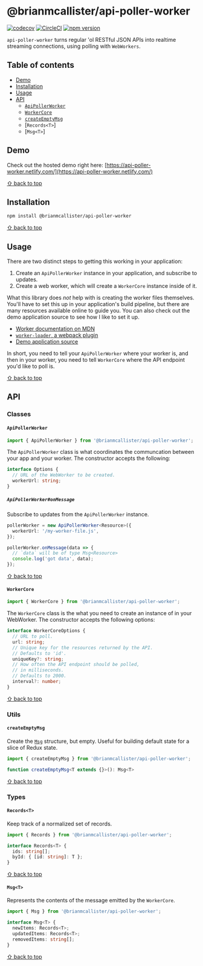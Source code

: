 # @brianmcallister/api-poller-worker

[![codecov](https://codecov.io/gh/brianmcallister/api-poller-worker/branch/master/graph/badge.svg)](https://codecov.io/gh/brianmcallister/api-poller-worker) [![CircleCI](https://circleci.com/gh/brianmcallister/api-poller-worker.svg?style=svg)](https://circleci.com/gh/brianmcallister/api-poller-worker) [![npm version](https://badge.fury.io/js/%40brianmcallister%2Fapi-poller-worker.svg)](https://badge.fury.io/js/%40brianmcallister%2Fapi-poller-worker)

`api-poller-worker` turns regular 'ol RESTful JSON APIs into realtime streaming connections, using polling with `WebWorkers`.

## Table of contents

- [Demo](#demo)
- [Installation](#installation)
- [Usage](#usage)
- [API](#api)
  - [`ApiPollerWorker`](#apipollerworker)
  - [`WorkerCore`](#workercore)
  - [`createEmptyMsg`](#createemptymsg)
  - [`Records<T>`]
  - [`Msg<T>`]

## Demo

Check out the hosted demo right here: [https://api-poller-worker.netlify.com/](https://api-poller-worker.netlify.com/)

[⇧ back to top](#table-of-contents)

## Installation

```sh
npm install @brianmcallister/api-poller-worker
```

[⇧ back to top](#table-of-contents)

## Usage

There are two distinct steps to getting this working in your application:

1. Create an `ApiPollerWorker` instance in your application, and subscribe to updates.
2. Create a web worker, which will create a `WorkerCore` instance inside of it.

What this library does _not_ help with is creating the worker files themselves. You'll have to set this up in your application's build pipeline, but there are many resources available online to guide you. You can also check out the demo application source to see how I like to set it up.

- [Worker documentation on MDN](https://developer.mozilla.org/en-US/docs/Web/API/Worker)
- [`worker-loader`, a webpack plugin](https://github.com/webpack-contrib/worker-loader)
- [Demo application source](https://github.com/brianmcallister/api-poller-worker/tree/master/demo)

In short, you need to tell your `ApiPollerWorker` where your worker is, and then in your worker, you need to tell `WorkerCore` where the API endpoint you'd like to poll is.

[⇧ back to top](#table-of-contents)

## API

### Classes

#### `ApiPollerWorker`

```ts
import { ApiPollerWorker } from '@brianmcallister/api-poller-worker';
```

The `ApiPollerWorker` class is what coordinates the communcation between
your app and your worker. The constructor accepts the following:

```ts
interface Options {
  // URL of the WebWorker to be created.
  workerUrl: string;
}
```

##### `ApiPollerWorker#onMessage`

Subscribe to updates from the `ApiPollerWorker` instance.

```ts
pollerWorker = new ApiPollerWorker<Resource>({
  workerUrl: '/my-worker-file.js',
});

pollerWorker.onMessage(data => {
  // `data` will be of type Msg<Resource>
  console.log('got data', data);
});
```

[⇧ back to top](#table-of-contents)

#### `WorkerCore`

```ts
import { WorkerCore } from '@brianmcallister/api-poller-worker';
```

The `WorkerCore` class is the what you need to create an instance of in your WebWorker. The constructor accepts the following options:

```ts
interface WorkerCoreOptions {
  // URL to poll.
  url: string;
  // Unique key for the resources returned by the API.
  // Defaults to 'id'.
  uniqueKey?: string;
  // How often the API endpoint should be polled,
  // in milliseconds.
  // Defaults to 2000.
  interval?: number;
}
```

[⇧ back to top](#table-of-contents)

### Utils

#### `createEmptyMsg`

Create the [`Msg`](#msg) structure, but empty. Useful for building default state for a slice of Redux state.

```ts
import { createEmptyMsg } from '@brianmcallister/api-poller-worker';

function createEmptyMsg<T extends {}>(): Msg<T>
```

[⇧ back to top](#table-of-contents)

### Types

#### `Records<T>`

Keep track of a normalized set of records.

```ts
import { Records } from '@brianmcallister/api-poller-worker';
```

```ts
interface Records<T> {
  ids: string[];
  byId: { [id: string]: T };
}
```

[⇧ back to top](#table-of-contents)

#### `Msg<T>`

Represents the contents of the message emitted by the `WorkerCore`.

```ts
import { Msg } from '@brianmcallister/api-poller-worker';
```

```ts
interface Msg<T> {
  newItems: Records<T>;
  updatedItems: Records<T>;
  removedItems: string[];
}
```

[⇧ back to top](#table-of-contents)
